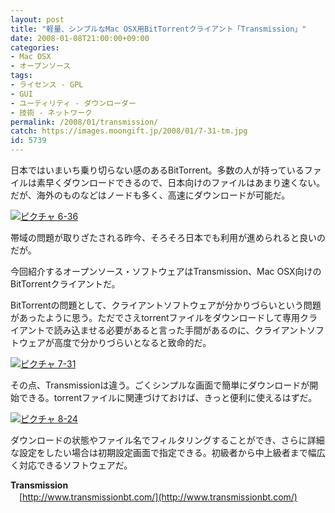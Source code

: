 ```yaml
---
layout: post
title: "軽量、シンプルなMac OSX用BitTorrentクライアント「Transmission」"
date: 2008-01-08T21:00:00+09:00
categories:
- Mac OSX
- オープンソース
tags: 
- ライセンス - GPL
- GUI
- ユーティリティ - ダウンローダー
- 技術 - ネットワーク
permalink: /2008/01/transmission/
catch: https://images.moongift.jp/2008/01/7-31-tm.jpg
id: 5739
---
```

日本ではいまいち乗り切らない感のあるBitTorrent。多数の人が持っているファイルは素早くダウンロードできるので、日本向けのファイルはあまり速くない。だが、海外のものなどはノードも多く、高速にダウンロードが可能だ。   
  
[![ピクチャ 6-36](https://images.moongift.jp/2008/01/6-36-tm.jpg)](https://images.moongift.jp/2008/01/6-36.png)  
  
帯域の問題が取りざたされる昨今、そろそろ日本でも利用が進められると良いのだが。   
  
今回紹介するオープンソース・ソフトウェアはTransmission、Mac OSX向けのBitTorrentクライアントだ。   
<!--more-->  
BitTorrentの問題として、クライアントソフトウェアが分かりづらいという問題があったように思う。ただでさえtorrentファイルをダウンロードして専用クライアントで読み込ませる必要があると言った手間があるのに、クライアントソフトウェアが高度で分かりづらいとなると致命的だ。   
  
[![ピクチャ 7-31](https://images.moongift.jp/2008/01/7-31-tm.jpg)](https://images.moongift.jp/2008/01/7-31.png)  
  
その点、Transmissionは違う。ごくシンプルな画面で簡単にダウンロードが開始できる。torrentファイルに関連づけておけば、きっと便利に使えるはずだ。   
  
[![ピクチャ 8-24](https://images.moongift.jp/2008/01/8-24-tm.jpg)](https://images.moongift.jp/2008/01/8-24.png)  
  
ダウンロードの状態やファイル名でフィルタリングすることができ、さらに詳細な設定をしたい場合は初期設定画面で指定できる。初級者から中上級者まで幅広く対応できるソフトウェアだ。   
  
**Transmission**   
　[http://www.transmissionbt.com/](http://www.transmissionbt.com/)

